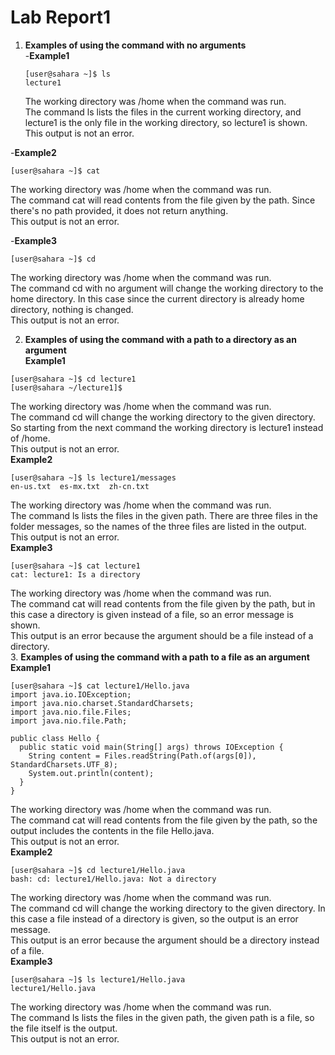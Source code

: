 # Lab Report1
1. **Examples of using the command with no arguments**  
-**Example1**
   ```
   [user@sahara ~]$ ls
   lecture1
   ```
   The working directory was /home when the command was run.  
   The command ls lists the files in the current working directory, and lecture1 is the only file in the working directory, so lecture1 is shown.  
   This output is not an error.
     
-**Example2**
   ```
   [user@sahara ~]$ cat
   ```
   The working directory was /home when the command was run.  
   The command cat will read contents from the file given by the path. Since there's no path provided, it does not return anything.  
   This output is not an error.  
     
-**Example3**
   ```
   [user@sahara ~]$ cd
   ```
   The working directory was /home when the command was run.  
   The command cd with no argument will change the working directory to the home directory. In this case since the current directory is already home directory, nothing is changed.  
   This output is not an error.  


       
2.  **Examples of using the command with a path to a directory as an argument**  
**Example1**  
```
[user@sahara ~]$ cd lecture1
[user@sahara ~/lecture1]$
```
The working directory was /home when the command was run.  
The command cd will change the working directory to the given directory. So starting from the next command the working directory is lecture1 instead of /home.  
This output is not an error.   
**Example2**  
```
[user@sahara ~]$ ls lecture1/messages
en-us.txt  es-mx.txt  zh-cn.txt
```
The working directory was /home when the command was run.  
The command ls lists  the files in the given path. There are three files in the folder messages, so the names of the three files are listed in the output.  
This output is not an error.  
**Example3**  
```
[user@sahara ~]$ cat lecture1
cat: lecture1: Is a directory
```
The working directory was /home when the command was run.  
The command cat will read contents from the file given by the path, but in this case a directory is given instead of a file, so an error message is shown.  
This output is an error because the argument should be a file instead of a directory.   
3.  **Examples of using the command with a path to a file as an argument**   
**Example1**  
```
[user@sahara ~]$ cat lecture1/Hello.java
import java.io.IOException;
import java.nio.charset.StandardCharsets;
import java.nio.file.Files;
import java.nio.file.Path;

public class Hello {
  public static void main(String[] args) throws IOException {
    String content = Files.readString(Path.of(args[0]), StandardCharsets.UTF_8);    
    System.out.println(content);
  }
}
```
The working directory was /home when the command was run.  
The command cat will read contents from the file given by the path, so the output includes the contents in the file Hello.java.  
This output is not an error.  
**Example2**   
```
[user@sahara ~]$ cd lecture1/Hello.java 
bash: cd: lecture1/Hello.java: Not a directory
```
The working directory was /home when the command was run.  
The command cd will change the working directory to the given directory. In this case a file instead of a directory is given, so the output is an error message.  
This output is an error because the argument should be a directory instead of a file.  
**Example3**    
```
[user@sahara ~]$ ls lecture1/Hello.java
lecture1/Hello.java
```
The working directory was /home when the command was run.  
The command ls lists  the files in the given path, the given path is a file, so the file itself is the output.  
This output is not an error.  
